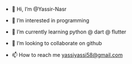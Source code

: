 - 👋 Hi, I’m @Yassir-Nasr
- 👀 I’m interested in programming 
- 🌱 I’m currently learning python @ dart @ flutter 

- 💞️ I’m looking to collaborate on github
- 📫 How to reach me yassiyassi58@gmail.com 

<!---
Yassir-Nasr/Yassir-Nasr is a ✨ special ✨ repository because its `README.md` (this file) appears on your GitHub profile.
You can click the Preview link to take a look at your changes.
--->
